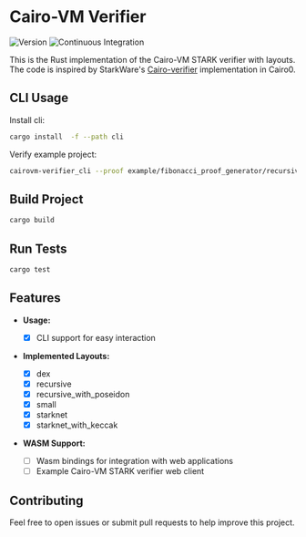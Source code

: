 # Cairo-VM Verifier

![Version](https://img.shields.io/badge/v0.1.1-green?style=flat-square&logo=git&logoColor=white&label=version)
![Continuous Integration](https://img.shields.io/github/actions/workflow/status/iosis-tech/cairovm-verifier/ci.yml?style=flat-square&logo=githubactions&logoColor=white&label=Continuous%20Integration)

This is the Rust implementation of the Cairo-VM STARK verifier with layouts. The code is inspired by StarkWare's [Cairo-verifier](https://github.com/starkware-libs/cairo-lang) implementation in Cairo0.

## CLI Usage

Install cli:

```sh
cargo install  -f --path cli
```

Verify example project:

```sh
cairovm-verifier_cli --proof example/fibonacci_proof_generator/recursive/cairo0_example_proof.json
```

## Build Project

```sh
cargo build
```

## Run Tests

```sh
cargo test
```

## Features

- **Usage:**

  - [x] CLI support for easy interaction

- **Implemented Layouts:**

  - [x] dex
  - [x] recursive
  - [x] recursive_with_poseidon
  - [x] small
  - [x] starknet
  - [x] starknet_with_keccak

- **WASM Support:**
  - [ ] Wasm bindings for integration with web applications
  - [ ] Example Cairo-VM STARK verifier web client

## Contributing

Feel free to open issues or submit pull requests to help improve this project.
